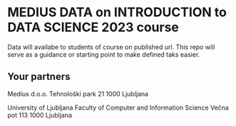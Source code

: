 # MEDIUS DATA on INTRODUCTION to DATA SCIENCE 2023 course

Data will availabe to students of course on published url. 
This repo will serve as a guidance or starting point to make defined taks easier. 


## Your partners

Medius d.o.o.
Tehnološki park 21
1000 Ljubljana


University of Ljubljana
Faculty of Computer and Information Science
Večna pot 113
1000 Ljubljana

